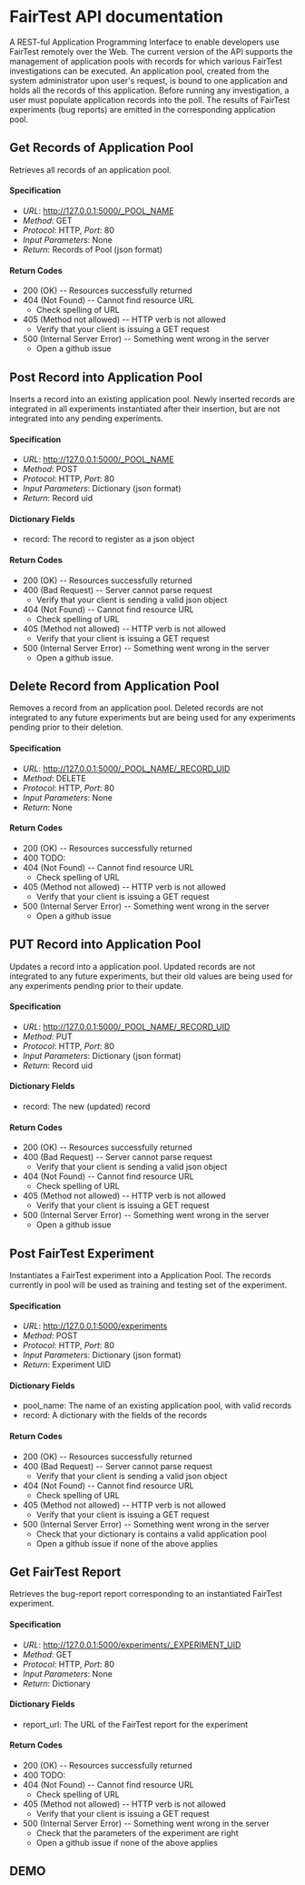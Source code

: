 # FairTest API documentation

A REST-ful Application Programming Interface to enable developers use FairTest remotely over the Web. The current version of the API supports the management of application pools with records for which various FairTest investigations can be executed. An application pool, created from the system administrator upon user's request, is bound to one application and holds all the records of this application. Before running any investigation, a user must populate application records into the poll. The results of FairTest experiments (bug reports) are emitted in the corresponding application pool.

## Get Records of Application Pool
Retrieves all records of an application pool.

#### Specification
* _URL_: http://127.0.0.1:5000/_POOL_NAME
* _Method_: GET
* _Protocol_: HTTP, _Port_: 80
* _Input Parameters_:  None
* _Return_: Records of Pool (json format)

#### Return Codes
* 200 (OK) -- Resources successfully returned
* 404 (Not Found) -- Cannot find resource URL
    * Check spelling of URL
* 405 (Method not allowed) -- HTTP verb is not allowed
    * Verify that your client is issuing a GET request
* 500 (Internal Server Error) -- Something went wrong in the server
    * Open a github issue

## Post Record into Application Pool
Inserts a record into an existing application pool. Newly inserted records are integrated in
all experiments instantiated after their insertion, but are not integrated into any pending 
experiments.

#### Specification
* _URL_: http://127.0.0.1:5000/_POOL_NAME
* _Method_: POST
* _Protocol_: HTTP, _Port_: 80
* _Input Parameters_: Dictionary (json format)
* _Return_: Record uid

#### Dictionary Fields

* record: The record to register as a json object

#### Return Codes
* 200 (OK) -- Resources successfully returned
* 400 (Bad Request) -- Server cannot parse request
    * Verify that your client is sending a valid json object        
* 404 (Not Found) -- Cannot find resource URL
    * Check spelling of URL
* 405 (Method not allowed) -- HTTP verb is not allowed
    * Verify that your client is issuing a GET request
* 500 (Internal Server Error) -- Something went wrong in the server
    * Open a github issue.


## Delete Record from Application Pool
Removes a record from an application pool. Deleted records are not integrated to any future experiments
but are being used for any experiments pending prior to their deletion.

#### Specification
* _URL_: http://127.0.0.1:5000/_POOL_NAME/_RECORD_UID
* _Method_: DELETE
* _Protocol_: HTTP, _Port_: 80
* _Input Parameters_: None
* _Return_: None

#### Return Codes
* 200 (OK) -- Resources successfully returned
* 400 TODO: 
* 404 (Not Found) -- Cannot find resource URL
    * Check spelling of URL
* 405 (Method not allowed) -- HTTP verb is not allowed
    * Verify that your client is issuing a GET request
* 500 (Internal Server Error) -- Something went wrong in the server
    * Open a github issue



## PUT Record into Application Pool
Updates a record into a application pool. Updated records are not integrated to any future experiments, but their old values are being used for any experiments pending prior to their update.

#### Specification
* _URL_: http://127.0.0.1:5000/_POOL_NAME/_RECORD_UID
* _Method_: PUT
* _Protocol_: HTTP, _Port_: 80
* _Input Parameters_: Dictionary (json format)
* _Return_: Record uid

#### Dictionary Fields

* record: The new (updated) record

#### Return Codes
* 200 (OK) -- Resources successfully returned
* 400 (Bad Request) -- Server cannot parse request
    * Verify that your client is sending a valid json object 
* 404 (Not Found) -- Cannot find resource URL
    * Check spelling of URL
* 405 (Method not allowed) -- HTTP verb is not allowed
    * Verify that your client is issuing a GET request
* 500 (Internal Server Error) -- Something went wrong in the server
    * Open a github issue

     
## Post FairTest Experiment
Instantiates a FairTest experiment into a Application Pool. The records currently in pool will be used as training and testing set of the experiment.

#### Specification
* _URL_: http://127.0.0.1:5000/experiments
* _Method_: POST
* _Protocol_: HTTP, _Port_: 80
* _Input Parameters_: Dictionary (json format)
* _Return_: Experiment UID

#### Dictionary Fields

* pool_name: The name of an existing application pool, with valid records
* record: A dictionary with the fields of the records

#### Return Codes
* 200 (OK) -- Resources successfully returned
* 400 (Bad Request) -- Server cannot parse request
    * Verify that your client is sending a valid json object 
* 404 (Not Found) -- Cannot find resource URL
    * Check spelling of URL
* 405 (Method not allowed) -- HTTP verb is not allowed
    * Verify that your client is issuing a GET request
* 500 (Internal Server Error) -- Something went wrong in the server
    * Check that your dictionary is contains a valid application pool
    * Open a github issue if none of the above applies



## Get FairTest Report
Retrieves the bug-report report corresponding to an instantiated FairTest experiment.

#### Specification
* _URL_: http://127.0.0.1:5000/experiments/_EXPERIMENT_UID
* _Method_: GET
* _Protocol_: HTTP, _Port_: 80
* _Input Parameters_: None
* _Return_: Dictionary 

#### Dictionary Fields

* report_url: The URL of the FairTest report for the experiment

#### Return Codes
* 200 (OK) -- Resources successfully returned
* 400 TODO: 
* 404 (Not Found) -- Cannot find resource URL
    * Check spelling of URL
* 405 (Method not allowed) -- HTTP verb is not allowed
    * Verify that your client is issuing a GET request
* 500 (Internal Server Error) -- Something went wrong in the server
    * Check that the parameters of the experiment are right
    * Open a github issue if none of the above applies


## DEMO

```...
```
